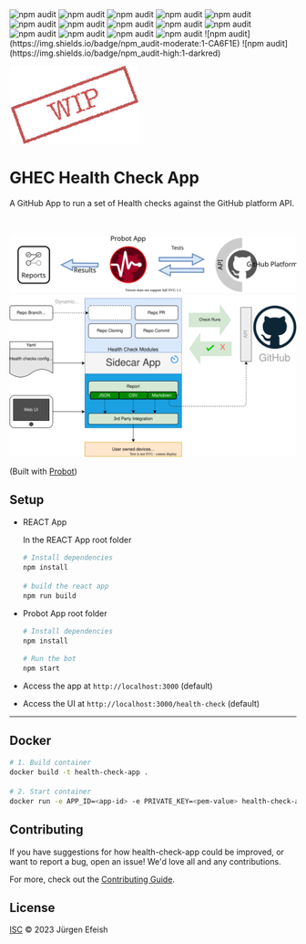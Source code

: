 <img alt="npm audit" src="https://img.shields.io/badge/npm_audit-moderate:1-CA6F1E">
<img alt="npm audit" src="https://img.shields.io/badge/npm_audit-high:1-darkred">
<img alt="npm audit" src="https://img.shields.io/badge/npm_audit-moderate:1-CA6F1E">
<img alt="npm audit" src="https://img.shields.io/badge/npm_audit-high:1-darkred">
<img alt="npm audit" src="https://img.shields.io/badge/npm_audit-moderate:1-CA6F1E">
<img alt="npm audit" src="https://img.shields.io/badge/npm_audit-high:1-darkred">
<img alt="npm audit" src="https://img.shields.io/badge/npm_audit-moderate:1-CA6F1E">
<img alt="npm audit" src="https://img.shields.io/badge/npm_audit-high:1-darkred">
<img alt="npm audit" src="https://img.shields.io/badge/npm_audit-moderate:1-CA6F1E">
<img alt="npm audit" src="https://img.shields.io/badge/npm_audit-high:1-darkred">
<img alt="npm audit" src="https://img.shields.io/badge/npm_audit-moderate:1-CA6F1E">
<img alt="npm audit" src="https://img.shields.io/badge/npm_audit-high:1-darkred">
<img alt="npm audit" src="https://img.shields.io/badge/npm_audit-moderate:1-CA6F1E">
<img alt="npm audit" src="https://img.shields.io/badge/npm_audit-high:1-darkred">
![npm audit](https://img.shields.io/badge/npm_audit-moderate:1-CA6F1E)
![npm audit](https://img.shields.io/badge/npm_audit-high:1-darkred)

![wip](docs/images/WIP.png)

# GHEC Health Check App

 A GitHub App  to run a set of Health checks against the GitHub platform API.
<br><br><br>

![diagram](docs/images/flow-overview.svg)
![diagram](docs/images/architecture.svg)

(Built with [Probot](https://github.com/probot/probot))

## Setup

- REACT App

    In the REACT App root folder

    ```sh
    # Install dependencies
    npm install

    # build the react app
    npm run build
    ```

- Probot App root folder

    ```sh
    # Install dependencies
    npm install
    ```

    ```sh
    # Run the bot
    npm start
    ```

- Access the app at `http://localhost:3000` (default)
- Access the UI at `http://localhost:3000/health-check` (default)

---

## Docker

```sh
# 1. Build container
docker build -t health-check-app .

# 2. Start container
docker run -e APP_ID=<app-id> -e PRIVATE_KEY=<pem-value> health-check-app
```

## Contributing

If you have suggestions for how health-check-app could be improved, or want to report a bug, open an issue! We'd love all and any contributions.

For more, check out the [Contributing Guide](CONTRIBUTING.md).

## License

[ISC](LICENSE) © 2023 Jürgen Efeish
